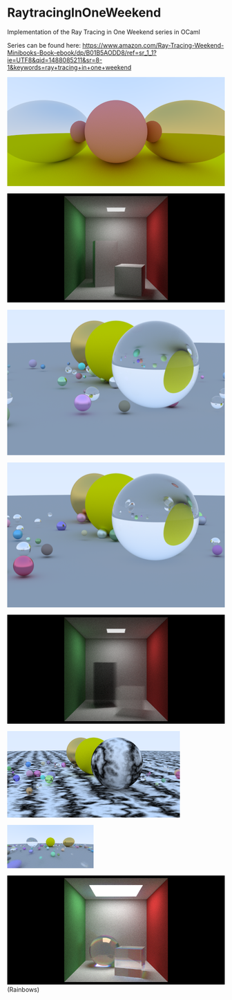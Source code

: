 # RaytracingInOneWeekend
Implementation of the Ray Tracing in One Weekend series in OCaml

Series can be found here: https://www.amazon.com/Ray-Tracing-Weekend-Minibooks-Book-ebook/dp/B01B5AODD8/ref=sr_1_1?ie=UTF8&qid=1488085211&sr=8-1&keywords=ray+tracing+in+one+weekend

![First Image](https://github.com/wlitwin/RaytracingInOneWeekend/blob/end_of_book2/pics/out.png)

![Cornell Box](https://github.com/wlitwin/RaytracingInOneWeekend/blob/end_of_book2/pics/cornellbox.png?)

![Glass Ball](https://github.com/wlitwin/RaytracingInOneWeekend/blob/end_of_book2/pics/large.png)

![Glass Ball 2](https://github.com/wlitwin/RaytracingInOneWeekend/blob/end_of_book2/pics/fast.png)

![Smokey Cornell Box](https://github.com/wlitwin/RaytracingInOneWeekend/blob/end_of_book2/pics/smokey.png)

![Marble](https://github.com/wlitwin/RaytracingInOneWeekend/blob/end_of_book2/pics/marble.png)

![Motion Blur](https://github.com/wlitwin/RaytracingInOneWeekend/blob/end_of_book2/pics/many.png)

![Multi-spectral](https://github.com/wlitwin/RaytracingInOneWeekend/blob/master/pics/multi.png) (Rainbows)
